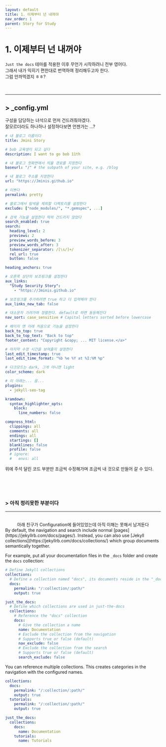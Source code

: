 ```yaml
---
layout: default
title: 1. 이제부터 넌 내꺼야
nav_order: 1
parent: Story for Study
---
```


# 1. 이제부터 넌 내꺼야

 `Just the docs` 테마를 적용한 이후 무언가 시작하려니 전부 영어다.  
그래서 내가 익히기 편한대로 번역하여 정리해두고자 한다.  
그럼 안까먹겠지 ㅎㅎ?  
<br>
<br>

-----
## > _config.yml
 구성을 담당하는 녀석으로 먼저 건드려줘야겠다.  
잘모르더라도 하나하나 설정하다보면 언젠가는 ...?  

```yml
# 내 블로그 이름이다
title: Jmini Story

# bob 교육생이 되고 싶다
description: I want to go bob 11th

# 내 블로그 첫화면에서 띄울 경로를 지정한다
baseurl: "/" # the subpath of your site, e.g. /blog

# 내 블로그 주소를 지정한다
url: "https://Jminis.github.io"

# 이쁘다
permalink: pretty

# 블로그에서 탐색을 제외할 디렉토리를 설정한다
exclude: ["node_modules/", "*.gemspec", ...]

# 검색 기능을 설정한다 딱히 건드리지 않았다
search_enabled: true
search:
  heading_level: 2
  previews: 2
  preview_words_before: 3
  preview_words_after: 3
  tokenizer_separator: /[\s/]+/
  rel_url: true
  button: false

heading_anchors: true

# 오른쪽 상단의 보조링크를 설정한다
aux_links:
  "Study Security Story":
    - "https://Jminis.github.io"

# 보조링크를 추가하려면 true 하고 더 입력해야 한다
aux_links_new_tab: false

# 대소문자 가려가며 정렬한다. default로 하면 동등해진다
nav_sort: case_sensitive # Capital letters sorted before lowercase

# 페이지 맨 아래 처음으로 기능을 설정한다
back_to_top: true
back_to_top_text: "Back to top"
footer_content: "Copyright &copy; ... MIT license.</a>"

# 마지막 수정 시간을 보여줄지 설정한다
last_edit_timestamp: true 
last_edit_time_format: "%b %e %Y at %I:%M %p"

# 다크모드는 dark, 그게 아니면 light
color_scheme: dark

# 이 아래는... 음...
plugins:
  - jekyll-seo-tag

kramdown:
  syntax_highlighter_opts:
    block:
      line_numbers: false

compress_html:
  clippings: all
  comments: all
  endings: all
  startings: []
  blanklines: false
  profile: false
  # ignore:
  #   envs: all

```

 위에 주석 달린 코드 부분만 조금씩 수정해가며 조금씩 내 것으로 만들어 갈 수 있다.  

<br>
<br>
<br>

### > 아직 정리못한 부분이다  

-----
<br/>
<center>아래 친구가 Configuration에 들어있었는데 아직 이해는 못해서 남겨둔다</center>
By default, the navigation and search include normal [pages](https://jekyllrb.com/docs/pages/). Instead, you can also use [Jekyll collections](https://jekyllrb.com/docs/collections/) which group documents semantically together.

For example, put all your documentation files in the `_docs` folder and create the `docs` collection:

```yaml
# Define Jekyll collections
collections:
  # Define a collection named "docs", its documents reside in the "_docs" directory
  docs:
    permalink: "/:collection/:path/"
    output: true

just_the_docs:
  # Define which collections are used in just-the-docs
  collections:
    # Reference the "docs" collection
    docs:
      # Give the collection a name
      name: Documentation
      # Exclude the collection from the navigation
      # Supports true or false (default)
      nav_exclude: false
      # Exclude the collection from the search
      # Supports true or false (default)
      search_exclude: false
```

You can reference multiple collections. This creates categories in the navigation with the configured names.

```yaml
collections:
  docs:
    permalink: "/:collection/:path/"
    output: true
  tutorials:
    permalink: "/:collection/:path/"
    output: true

just_the_docs:
  collections:
    docs:
      name: Documentation
    tutorials:
      name: Tutorials
```
<br/>

